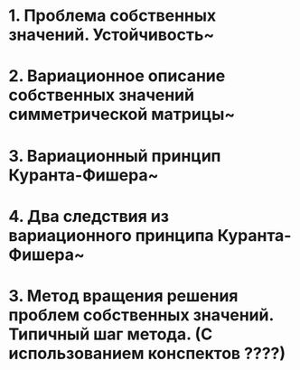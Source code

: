 # 1. Проблема собственных значений. Устойчивость~
# 2. Вариационное описание собственных значений симметрической матрицы~
# 3. Вариационный принцип Куранта-Фишера~
# 4. Два следствия из вариационного принципа Куранта-Фишера~
# 3. Метод вращения решения проблем собственных значений. Типичный шаг метода. (С использованием конспектов ????)